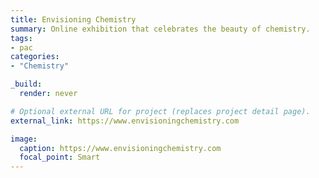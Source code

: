 ```yaml
---
title: Envisioning Chemistry
summary: Online exhibition that celebrates the beauty of chemistry.
tags:
- pac
categories: 
- "Chemistry"

_build:
  render: never

# Optional external URL for project (replaces project detail page).
external_link: https://www.envisioningchemistry.com

image:
  caption: https://www.envisioningchemistry.com
  focal_point: Smart
---
```

